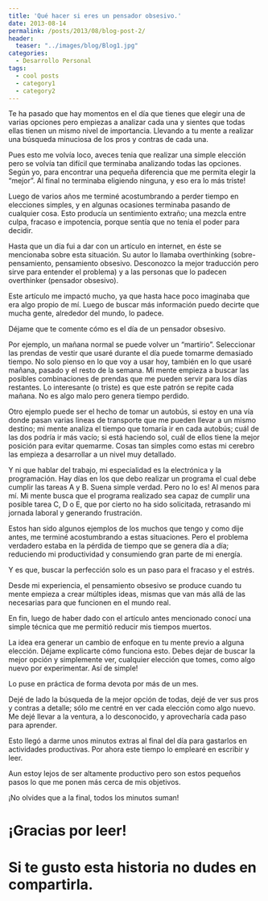```yaml
---
title: 'Qué hacer si eres un pensador obsesivo.'
date: 2013-08-14
permalink: /posts/2013/08/blog-post-2/
header:
  teaser: "../images/blog/Blog1.jpg"
categories: 
  - Desarrollo Personal
tags:
  - cool posts
  - category1
  - category2
---
```


Te ha pasado que hay momentos en el día que tienes que elegir una de varias opciones pero empiezas a analizar cada una y sientes que todas ellas tienen un mismo nivel de importancia. Llevando a tu mente a realizar una búsqueda minuciosa de los pros y contras de cada una.

Pues esto me volvía loco, aveces tenia que realizar una simple elección pero se volvía tan difícil que terminaba analizando todas las opciones. Según yo, para encontrar una pequeña diferencia que me permita elegir la “mejor”. Al final no terminaba eligiendo ninguna, y eso era lo más triste!

Luego de varios años me terminé acostumbrando a perder tiempo en elecciones simples, y en algunas ocasiones terminaba pasando de cualquier cosa. Esto producía un sentimiento extraño; una mezcla entre culpa, fracaso e impotencia, porque sentía que no tenía el poder para decidir.

Hasta que un día fui a dar con un artículo en internet, en éste se mencionaba sobre esta situación. Su autor lo llamaba overthinking (sobre-pensamiento, pensamiento obsesivo. Desconozco la mejor traducción pero sirve para entender el problema) y a las personas que lo padecen overthinker (pensador obsesivo).

Este artículo me impactó mucho, ya que hasta hace poco imaginaba que era algo propio de mí. Luego de buscar más información puedo decirte que mucha gente, alrededor del mundo, lo padece.

Déjame que te comente cómo es el día de un pensador obsesivo.

Por ejemplo, un mañana normal se puede volver un “martirio”. Seleccionar las prendas de vestir que usaré durante el día puede tomarme demasiado tiempo. No solo pienso en lo que voy a usar hoy, también en lo que usaré mañana, pasado y el resto de la semana. Mi mente empieza a buscar las posibles combinaciones de prendas que me pueden servir para los días restantes. Lo interesante (o triste) es que este patrón se repite cada mañana. No es algo malo pero genera tiempo perdido.

Otro ejemplo puede ser el hecho de tomar un autobús, si estoy en una vía donde pasan varias lineas de transporte que me pueden llevar a un mismo destino; mi mente analiza el tiempo que tomaría ir en cada autobús; cuál de las dos podría ir más vacío; si está haciendo sol, cuál de ellos tiene la mejor posición para evitar quemarme. Cosas tan simples como estas mi cerebro las empieza a desarrollar a un nivel muy detallado.

Y ni que hablar del trabajo, mi especialidad es la electrónica y la programación. Hay días en los que debo realizar un programa el cual debe cumplir las tareas A y B. Suena simple verdad. Pero no lo es! Al menos para mí. Mi mente busca que el programa realizado sea capaz de cumplir una posible tarea C, D o E, que por cierto no ha sido solicitada, retrasando mi jornada laboral y generando frustración.

Estos han sido algunos ejemplos de los muchos que tengo y como dije antes, me terminé acostumbrando a estas situaciones. Pero el problema verdadero estaba en la pérdida de tiempo que se genera día a día; reduciendo mi productividad y consumiendo gran parte de mi energía.

Y es que, buscar la perfección solo es un paso para el fracaso y el estrés.

Desde mi experiencia, el pensamiento obsesivo se produce cuando tu mente empieza a crear múltiples ideas, mismas que van más allá de las necesarias para que funcionen en el mundo real.

En fin, luego de haber dado con el artículo antes mencionado conocí una simple técnica que me permitió reducir mis tiempos muertos.

La idea era generar un cambio de enfoque en tu mente previo a alguna elección. Déjame explicarte cómo funciona esto. Debes dejar de buscar la mejor opción y simplemente ver, cualquier elección que tomes, como algo nuevo por experimentar. Así de simple!

Lo puse en práctica de forma devota por más de un mes.

Dejé de lado la búsqueda de la mejor opción de todas, dejé de ver sus pros y contras a detalle; sólo me centré en ver cada elección como algo nuevo. Me dejé llevar a la ventura, a lo desconocido, y aprovecharía cada paso para aprender.

Esto llegó a darme unos minutos extras al final del día para gastarlos en actividades productivas. Por ahora este tiempo lo emplearé en escribir y leer.

Aun estoy lejos de ser altamente productivo pero son estos pequeños pasos lo que me ponen más cerca de mis objetivos.

¡No olvides que a la final, todos los minutos suman!

¡Gracias por leer!
======

Si te gusto esta historia no dudes en compartirla.
======
